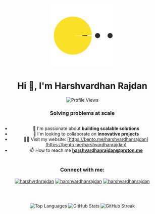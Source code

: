 <div align="center">
	<br>
	<img src="https://raw.githubusercontent.com/Aniket965/Aniket965/master/pacman.svg?sanitize=true" width="200" height="200">
</div>
<h1 align="center">Hi 👋, I'm Harshvardhan Rajdan</h1>

<div align="center" style="display: flex; justify-content: center; margin: 10px 0;">
  <img src="https://komarev.com/ghpvc/?username=harshvardhanrajdan&style=flat-square&color=blue" alt="Profile Views" />
</div>

<h3 align="center">Solving problems at scale</h3>

<div align="center" style="display: flex; flex-direction: column; align-items: center;">

- 🌱 I'm passionate about **building scalable solutions**
- 👯 I'm looking to collaborate on **innovative projects**
- 👨‍💻 Visit my website: [https://bento.me/harshvardhanrajdan](https://bento.me/harshvardhanrajdan)
- 📫 How to reach me **harshvardhanrajdan@proton.me**

</div>

<!--START_SECTION:waka-->

<!--END_SECTION:waka-->

<h3 align="center">Connect with me:</h3>
<p align="center">
<a href="https://twitter.com/harshvrdnrajdan" target="blank"><img align="center" src="https://cdn.jsdelivr.net/npm/simple-icons@3.0.1/icons/twitter.svg" alt="harshvrdnrajdan" height="30" width="40" /></a>
<a href="https://linkedin.com/in/harshvardhanrajdan" target="blank"><img align="center" src="https://cdn.jsdelivr.net/npm/simple-icons@3.0.1/icons/linkedin.svg" alt="harshvardhanrajdan" height="30" width="40" /></a>
<a href="https://instagram.com/harshvardhanrajdan" target="blank"><img align="center" src="https://cdn.jsdelivr.net/npm/simple-icons@3.0.1/icons/instagram.svg" alt="harshvardhanrajdan" height="30" width="40" /></a>
</p>

<br>

<div align="center" style="margin: 0px 20px; padding: 30px; border-radius: 10px; background-color: rgba(255, 255, 255, 0.05);">

<img src="https://github-readme-stats.vercel.app/api/top-langs/?username=harshvardhanrajdan&layout=compact&theme=radical&hide_border=true" alt="Top Languages" style="width: 50%; max-width: 500px; margin-bottom: 20px;" />

<img src="https://github-readme-stats.vercel.app/api?username=harshvardhanrajdan&show_icons=true&locale=en&theme=blue-green" alt="GitHub Stats" style="width: 50%; max-width: 500px; margin-bottom: 20px;" />

<img src="https://github-readme-streak-stats.herokuapp.com/?user=harshvardhanrajdan&theme=radical" alt="GitHub Streak" style="width: 50%; max-width: 500px;" />

</div>
